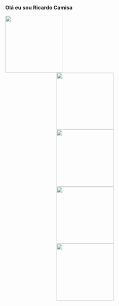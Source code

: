 ### Olá eu sou Ricardo Camisa

<div>
  <a href="https://github.com/ricardocamisa">
    <img
      height="180em"
      src="https://github-readme-stats.vercel.app/api?username=ricardocamisa&show_icons=true&theme=radical&include_all_commits=true&count_private=true"
    />
  </a>

  <div style="display: flex; flex-direction: column; align-items: center; justify-content: center">
    <a href="https://github.com/ricardocamisa">
      <img
        height="180em"
        src="https://github-readme-stats.vercel.app/api/top-langs/?username=ricardocamisa&langs_count=8&theme=radical"
      />
    </a>
    <a href="https://github.com/ricardocamisa/axios">
      <img
        height="180em"
        src="https://github-readme-stats.vercel.app/api/pin/?username=ricardocamisa&repo=Axios&theme=radical"
      />
    </a>
    <a href="https://github.com/ricardocamisa/clsTextbox">
      <img
        height="180em"
        src="https://github-readme-stats.vercel.app/api/pin/?username=ricardocamisa&repo=clsTextbox&theme=radical"
      />
    </a>
    <a href="https://github.com/ricardocamisa/AdminVBA">
      <img
        height="180em"
        src="https://github-readme-stats.vercel.app/api/pin/?username=ricardocamisa&repo=AdminVBA&theme=radical"
      />
    </a>
  </div>
</div>


<!--
**ricardocamisa/ricardocamisa** is a ✨ _special_ ✨ repository because its `README.md` (this file) appears on your GitHub profile.

Here are some ideas to get you started:

- 🔭 I’m currently working on ...
- 🌱 I’m currently learning ...
- 👯 I’m looking to collaborate on ...
- 🤔 I’m looking for help with ...
- 💬 Ask me about ...
- 📫 How to reach me: ...
- 😄 Pronouns: ...
- ⚡ Fun fact: ...
-->


